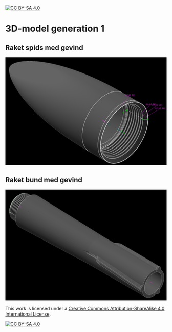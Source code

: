 [![CC BY-SA 4.0][cc-by-sa-shield]][cc-by-sa]

# 3D-model generation 1

## Raket spids med gevind
![3d model photo](raket-spids-med-gevind.png)

## Raket bund med gevind
![3d model photo](raket-bund-med-gevind.png)



This work is licensed under a
[Creative Commons Attribution-ShareAlike 4.0 International License][cc-by-sa].

[![CC BY-SA 4.0][cc-by-sa-image]][cc-by-sa]

[cc-by-sa]: http://creativecommons.org/licenses/by-sa/4.0/
[cc-by-sa-image]: https://licensebuttons.net/l/by-sa/4.0/88x31.png
[cc-by-sa-shield]: https://img.shields.io/badge/License-CC%20BY--SA%204.0-lightgrey.svg
